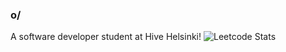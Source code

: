 ### o/

A software developer student at Hive Helsinki!
![Leetcode Stats](https://leetcard.jacoblin.cool/MachineState)
